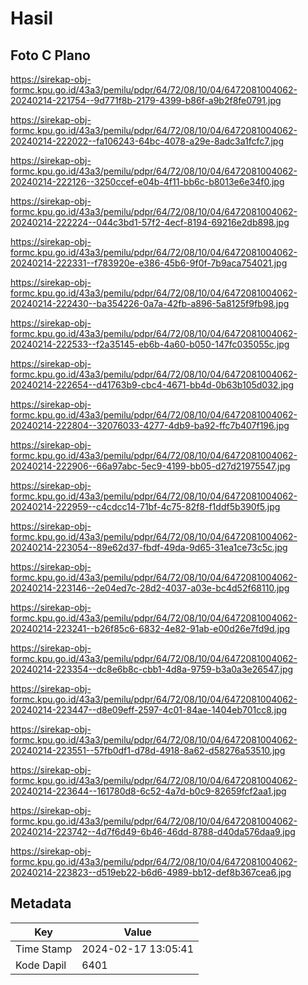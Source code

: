 # Hasil

## Foto C Plano

https://sirekap-obj-formc.kpu.go.id/43a3/pemilu/pdpr/64/72/08/10/04/6472081004062-20240214-221754--9d771f8b-2179-4399-b86f-a9b2f8fe0791.jpg

https://sirekap-obj-formc.kpu.go.id/43a3/pemilu/pdpr/64/72/08/10/04/6472081004062-20240214-222022--fa106243-64bc-4078-a29e-8adc3a1fcfc7.jpg

https://sirekap-obj-formc.kpu.go.id/43a3/pemilu/pdpr/64/72/08/10/04/6472081004062-20240214-222126--3250ccef-e04b-4f11-bb6c-b8013e6e34f0.jpg

https://sirekap-obj-formc.kpu.go.id/43a3/pemilu/pdpr/64/72/08/10/04/6472081004062-20240214-222224--044c3bd1-57f2-4ecf-8194-69216e2db898.jpg

https://sirekap-obj-formc.kpu.go.id/43a3/pemilu/pdpr/64/72/08/10/04/6472081004062-20240214-222331--f783920e-e386-45b6-9f0f-7b9aca754021.jpg

https://sirekap-obj-formc.kpu.go.id/43a3/pemilu/pdpr/64/72/08/10/04/6472081004062-20240214-222430--ba354226-0a7a-42fb-a896-5a8125f9fb98.jpg

https://sirekap-obj-formc.kpu.go.id/43a3/pemilu/pdpr/64/72/08/10/04/6472081004062-20240214-222533--f2a35145-eb6b-4a60-b050-147fc035055c.jpg

https://sirekap-obj-formc.kpu.go.id/43a3/pemilu/pdpr/64/72/08/10/04/6472081004062-20240214-222654--d41763b9-cbc4-4671-bb4d-0b63b105d032.jpg

https://sirekap-obj-formc.kpu.go.id/43a3/pemilu/pdpr/64/72/08/10/04/6472081004062-20240214-222804--32076033-4277-4db9-ba92-ffc7b407f196.jpg

https://sirekap-obj-formc.kpu.go.id/43a3/pemilu/pdpr/64/72/08/10/04/6472081004062-20240214-222906--66a97abc-5ec9-4199-bb05-d27d21975547.jpg

https://sirekap-obj-formc.kpu.go.id/43a3/pemilu/pdpr/64/72/08/10/04/6472081004062-20240214-222959--c4cdcc14-71bf-4c75-82f8-f1ddf5b390f5.jpg

https://sirekap-obj-formc.kpu.go.id/43a3/pemilu/pdpr/64/72/08/10/04/6472081004062-20240214-223054--89e62d37-fbdf-49da-9d65-31ea1ce73c5c.jpg

https://sirekap-obj-formc.kpu.go.id/43a3/pemilu/pdpr/64/72/08/10/04/6472081004062-20240214-223146--2e04ed7c-28d2-4037-a03e-bc4d52f68110.jpg

https://sirekap-obj-formc.kpu.go.id/43a3/pemilu/pdpr/64/72/08/10/04/6472081004062-20240214-223241--b26f85c6-6832-4e82-91ab-e00d26e7fd9d.jpg

https://sirekap-obj-formc.kpu.go.id/43a3/pemilu/pdpr/64/72/08/10/04/6472081004062-20240214-223354--dc8e6b8c-cbb1-4d8a-9759-b3a0a3e26547.jpg

https://sirekap-obj-formc.kpu.go.id/43a3/pemilu/pdpr/64/72/08/10/04/6472081004062-20240214-223447--d8e09eff-2597-4c01-84ae-1404eb701cc8.jpg

https://sirekap-obj-formc.kpu.go.id/43a3/pemilu/pdpr/64/72/08/10/04/6472081004062-20240214-223551--57fb0df1-d78d-4918-8a62-d58276a53510.jpg

https://sirekap-obj-formc.kpu.go.id/43a3/pemilu/pdpr/64/72/08/10/04/6472081004062-20240214-223644--161780d8-6c52-4a7d-b0c9-82659fcf2aa1.jpg

https://sirekap-obj-formc.kpu.go.id/43a3/pemilu/pdpr/64/72/08/10/04/6472081004062-20240214-223742--4d7f6d49-6b46-46dd-8788-d40da576daa9.jpg

https://sirekap-obj-formc.kpu.go.id/43a3/pemilu/pdpr/64/72/08/10/04/6472081004062-20240214-223823--d519eb22-b6d6-4989-bb12-def8b367cea6.jpg


## Metadata

| Key        | Value               |
| ---------- | ------------------- |
| Time Stamp | 2024-02-17 13:05:41 |
| Kode Dapil | 6401                |



